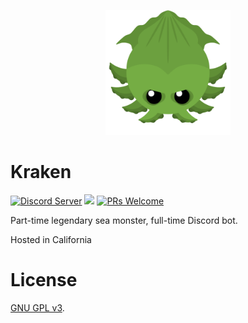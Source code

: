 <p align=center><img src="images/Kraken.png" height="200" width="200"></p>

# Kraken

[<img src="https://discordapp.com/api/guilds/606716567182639105/widget.png?style=shield" alt="Discord Server">](https://discord.gg/RFbC4aD) [<img src="https://img.shields.io/badge/discord-py-blue.svg">](https://github.com/Rapptz/discord.py) [![PRs Welcome](https://img.shields.io/badge/PRs-welcome-brightgreen.svg?style=flat-square)](http://makeapullrequest.com)

Part-time legendary sea monster, full-time Discord bot.

Hosted in California

# License
[GNU GPL v3](LICENSE).
